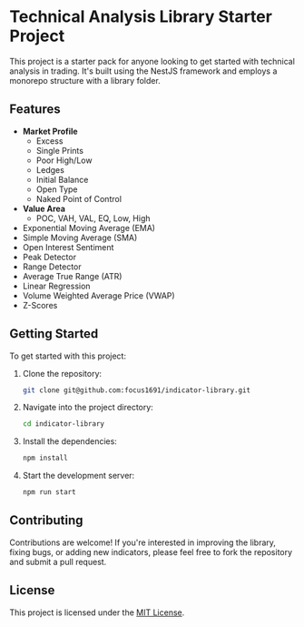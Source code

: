 # Technical Analysis Library Starter Project

This project is a starter pack for anyone looking to get started with technical analysis in trading. It's built using the NestJS framework and employs a monorepo structure with a library folder.

## Features

- **Market Profile**
  - Excess
  - Single Prints
  - Poor High/Low
  - Ledges
  - Initial Balance
  - Open Type
  - Naked Point of Control
- **Value Area**
  - POC, VAH, VAL, EQ, Low, High
- Exponential Moving Average (EMA)
- Simple Moving Average (SMA)
- Open Interest Sentiment
- Peak Detector
- Range Detector
- Average True Range (ATR)
- Linear Regression
- Volume Weighted Average Price (VWAP)
- Z-Scores

## Getting Started

To get started with this project:

1. Clone the repository:

    ```bash
    git clone git@github.com:focus1691/indicator-library.git
    ```

2. Navigate into the project directory:

    ```bash
    cd indicator-library
    ```

3. Install the dependencies:

    ```bash
    npm install
    ```

4. Start the development server:

    ```bash
    npm run start
    ```

## Contributing

Contributions are welcome! If you're interested in improving the library, fixing bugs, or adding new indicators, please feel free to fork the repository and submit a pull request.

## License

This project is licensed under the [MIT License](LICENSE).